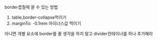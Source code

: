 border겹칠때 쓸 수 있는 방법
1. table,border-collapse먹이기
2. marginTo: -0.1rem 마이너스값 먹이기

아니면 개별 요소에 border를 줄 생각을 하지 말고 divider컨테이너를 하나 추가해라